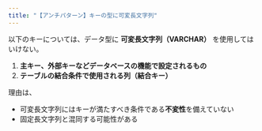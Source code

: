```yaml
---
title: "【アンチパターン】キーの型に可変長文字列"
---
```


以下のキーについては、データ型に **可変長文字列（VARCHAR）** を使用してはいけない。

1. **主キー、外部キーなどデータベースの機能で設定されるもの**
2. **テーブルの結合条件で使用される列（結合キー）**

理由は、

- 可変長文字列にはキーが満たすべき条件である**不変性**を備えていない
- 固定長文字列と混同する可能性がある
